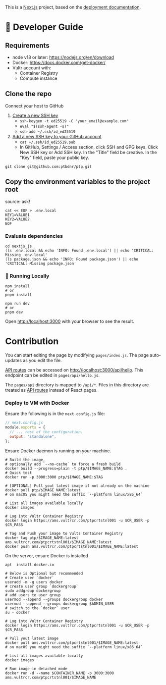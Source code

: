 This is a [Next.js](https://nextjs.org) project, based on the [deployment documentation](https://nextjs.org/docs/deployment#docker-image).

# :wrench: Developer Guide

## Requirements

* node v18 or later: https://nodejs.org/en/download
* Docker: https://docs.docker.com/get-docker/
* Vultr account with:
    * Container Registry
    * Compute instance


## Clone the repo

Connect your host to GitHub
1. [Create a new SSH key](https://docs.github.com/en/authentication/connecting-to-github-with-ssh/generating-a-new-ssh-key-and-adding-it-to-the-ssh-agent)
    * `ssh-keygen -t ed25519 -C "your_email@example.com"`
    * `eval "$(ssh-agent -s)"`
    * `ssh-add ~/.ssh/id_ed25519`
2. [Add a new SSH key to your GitHub account](https://docs.github.com/en/authentication/connecting-to-github-with-ssh/adding-a-new-ssh-key-to-your-github-account)
    * `cat ~/.ssh/id_ed25519.pub`
    * In GitHub, Settings / Access section, click  SSH and GPG keys. Click New SSH key or Add SSH key. In the "Title" field be creative. In the "Key" field, paste your public key.

```shell
git clone git@github.com:ptbdnr/ptp.git
```


## Copy the environment variables to the project root

source: ask!

```shell
cat << EOF > .env.local
KEY1=VALUE1
KEY2=VALUE2
EOF
```


### Evaluate dependencies

```shell
cd nextjs_js
(ls .env.local && echo 'INFO: Found .env.local') || echo 'CRITICAL: Missing .env.local'
(ls package.json && echo 'INFO: Found package.json') || echo 'CRITICAL: Missing package.json'
```


### 🏃 Running Locally

```shell
npm install
# or
pnpm install
```

```shell
npm run dev
# or
pnpm dev
```

Open [http://localhost:3000](http://localhost:3000) with your browser to see the result.


# Contribution

You can start editing the page by modifying `pages/index.js`. The page auto-updates as you edit the file.

[API routes](https://nextjs.org/docs/api-routes/introduction) can be accessed on [http://localhost:3000/api/hello](http://localhost:3000/api/hello). This endpoint can be edited in `pages/api/hello.js`.

The `pages/api` directory is mapped to `/api/*`. Files in this directory are treated as [API routes](https://nextjs.org/docs/api-routes/introduction) instead of React pages.


### Deploy to VM with Docker

Ensure the following is in the `next.config.js` file:

```js
// next.config.js
module.exports = {
  // ... rest of the configuration.
  output: "standalone",
};
```

Ensure Docker daemon is running on your machine.

```shell
# Build the image, 
# optionally add `--no-cache` to force a fresh build
docker build --progress=plain -t ptp/$IMAGE_NAME:$TAG .
# Quick test
docker run -p 3000:3000 ptp/$IMAGE_NAME:$TAG
```

```shell
# [OPTIONAL] Pull yout latest image if not already on the machine
docker pull ptp/$IMAGE_NAME:latest
# on macOS you might need the suffix `--platform linux/x86_64`

# List all images available locally
docker images

# Log into Vultr Container Registry 
docker login https://ams.vultrcr.com/ptpcrtstnl001 -u $CR_USER -p $CR_PASS

# Tag and Push your image to Vults Container Registry
docker tag ptp/$IMAGE_NAME:latest ams.vultrcr.com/ptpcrtstnl001/$IMAGE_NAME:latest
docker push ams.vultrcr.com/ptpcrtstnl001/$IMAGE_NAME:latest
```

On the server, ensure Docker is installed

```shell
apt  install docker.io

# Below is Optional but recommended
# Create user `docker`
useradd -m -g users docker
# create user group `dockergroup`
sudo addgroup dockergroup
# add users to user group
usermod --append --groups dockergroup docker
usermod --append --groups dockergroup $ADMIN_USER
# switch to the `docker` user
su - docker
```

```shell
# Log into Vultr Container Registry 
docker login https://ams.vultrcr.com/ptpcrtstnl001 -u $CR_USER -p $CR_PASS

# Pull yout latest image
docker pull ams.vultrcr.com/ptpcrtstnl001/$IMAGE_NAME:latest
# on macOS you might need the suffix `--platform linux/x86_64`

# List all images available locally
docker images

# Run image in detached mode
docker run -d --name $CONTAINER_NAME -p 3000:3000 ams.vultrcr.com/ptpcrtstnl001/$IMAGE_NAME
```
